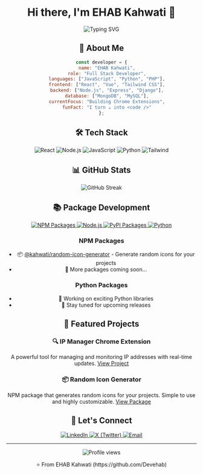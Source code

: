 <div align="center">
  
# Hi there, I'm EHAB Kahwati 👋 

<p align="center">
  <img src="https://readme-typing-svg.herokuapp.com?font=Fira+Code&pause=1000&color=2196F3&center=true&vCenter=true&width=435&lines=Full+Stack+Developer;Building+Web+%26+Browser+Extensions;Always+Learning+%26+Growing" alt="Typing SVG" />
</p>

## 🚀 About Me

```javascript
const developer = {
    name: "EHAB Kahwati",
    role: "Full Stack Developer",
    languages: ["JavaScript", "Python", "PHP"],
    frontend: ["React", "Vue", "Tailwind CSS"],
    backend: ["Node.js", "Express", "Django"],
    database: ["MongoDB", "MySQL"],
    currentFocus: "Building Chrome Extensions",
    funFact: "I turn ☕ into <code />"
};
```

## 🛠️ Tech Stack

<p align="center">
  <img src="https://img.shields.io/badge/React-20232A?style=for-the-badge&logo=react&logoColor=61DAFB" alt="React" />
  <img src="https://img.shields.io/badge/Node.js-339933?style=for-the-badge&logo=nodedotjs&logoColor=white" alt="Node.js" />
  <img src="https://img.shields.io/badge/JavaScript-F7DF1E?style=for-the-badge&logo=javascript&logoColor=black" alt="JavaScript" />
  <img src="https://img.shields.io/badge/Python-3776AB?style=for-the-badge&logo=python&logoColor=white" alt="Python" />
  <img src="https://img.shields.io/badge/Tailwind_CSS-38B2AC?style=for-the-badge&logo=tailwind-css&logoColor=white" alt="Tailwind" />
</p>

## 📊 GitHub Stats

<p align="center">
  <img src="https://github-readme-streak-stats.herokuapp.com/?user=Devehab&theme=tokyonight" alt="GitHub Streak" />
</p>

## 📚 Package Development

<p align="center">
  <a href="https://www.npmjs.com/~kahwati">
    <img src="https://img.shields.io/badge/npm-CB3837?style=for-the-badge&logo=npm&logoColor=white" alt="NPM Packages" />
    <img src="https://img.shields.io/badge/Node.js-Packages-339933?style=for-the-badge&logo=nodedotjs&logoColor=white" alt="Node.js" />
  </a>
  <a href="https://pypi.org/user/kahwati">
    <img src="https://img.shields.io/badge/PyPI-3775A9?style=for-the-badge&logo=pypi&logoColor=white" alt="PyPI Packages" />
    <img src="https://img.shields.io/badge/Python-Packages-3776AB?style=for-the-badge&logo=python&logoColor=white" alt="Python" />
  </a>
</p>

### NPM Packages
- 📦 [@kahwati/random-icon-generator](https://www.npmjs.com/package/@kahwati/random-icon-generator) - Generate random icons for your projects
- 🎨 More packages coming soon...

### Python Packages
- 🐍 Working on exciting Python libraries
- 🚀 Stay tuned for upcoming releases

## 🌟 Featured Projects

### 🔍 IP Manager Chrome Extension
A powerful tool for managing and monitoring IP addresses with real-time updates.
[View Project](https://github.com/Devehab/ip-manager)

### 📦 Random Icon Generator
NPM package that generates random icons for your projects. Simple to use and highly customizable.
[View Package](https://www.npmjs.com/package/@kahwati/random-icon-generator)

## 🤝 Let's Connect

<p align="center">
  <a href="https://linkedin.com/in/ehabkahwati">
    <img src="https://img.shields.io/badge/LinkedIn-0077B5?style=for-the-badge&logo=linkedin&logoColor=white" alt="LinkedIn" />
  </a>
  <a href="https://twitter.com/ehabkahwati">
    <img src="https://img.shields.io/badge/X-000000?style=for-the-badge&logo=x&logoColor=white" alt="X (Twitter)" />
  </a>
  <a href="mailto:iehab.kahwati@gmail.com">
    <img src="https://img.shields.io/badge/Email-D14836?style=for-the-badge&logo=gmail&logoColor=white" alt="Email" />
  </a>
</p>

---

<p align="center">
  <img src="https://komarev.com/ghpvc/?username=Devehab&color=blueviolet&style=flat-square" alt="Profile views" />
</p>

<p align="center">⭐️ From EHAB Kahwati (https://github.com/Devehab)</p>

</div>
